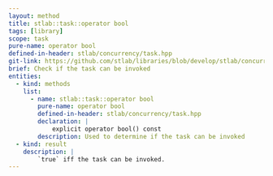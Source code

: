 ```yaml
---
layout: method
title: stlab::task::operator bool
tags: [library]
scope: task
pure-name: operator bool
defined-in-header: stlab/concurrency/task.hpp
git-link: https://github.com/stlab/libraries/blob/develop/stlab/concurrency/task.hpp
brief: Check if the task can be invoked
entities:
  - kind: methods
    list:
      - name: stlab::task::operator bool
        pure-name: operator bool
        defined-in-header: stlab/concurrency/task.hpp 
        declaration: |
            explicit operator bool() const
        description: Used to determine if the task can be invoked
  - kind: result
    description: |
        `true` iff the task can be invoked.
---
```

